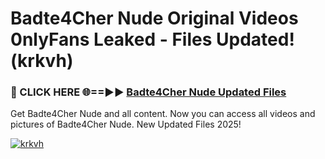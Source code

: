 # Badte4Cher Nude Original Videos 0nlyFans Leaked - Files Updated! (krkvh)

<h3>🔴 CLICK HERE 🌐==►► <a href="https://tinyurl.com/52m3yx9h" rel="nofollow">Badte4Cher Nude Updated Files</a></h3>

Get Badte4Cher Nude and all content. Now you can access all videos and pictures of Badte4Cher Nude. New Updated Files 2025!

[![krkvh](https://i.imgur.com/TnHtlc8.gif)](https://tinyurl.com/52m3yx9h)
